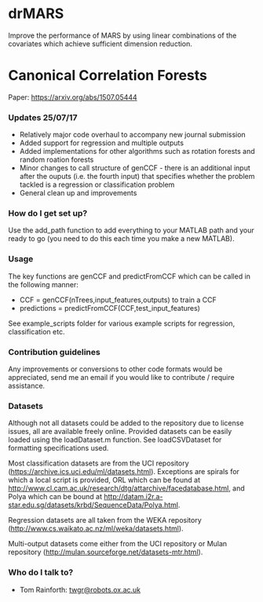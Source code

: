 # drMARS
 Improve the performance of MARS by using linear combinations of the covariates which achieve sufficient dimension reduction. 



# Canonical Correlation Forests #

Paper: https://arxiv.org/abs/1507.05444

### Updates 25/07/17 ###

- Relatively major code overhaul to accompany new journal submission
- Added support for regression and multiple outputs
- Added implementations for other algorithms such as rotation forests and random roation forests
- Minor changes to call structure of genCCF - there is an additional input after the ouputs (i.e. the fourth input) that specifies whether the problem tackled is a regression or classification problem
- General clean up and improvements

### How do I get set up? ###

Use the add_path function to add everything to your MATLAB path and your ready to go (you need to do this each time you make a new MATLAB).

### Usage ###

The key functions are genCCF and predictFromCCF which can be called in the following manner:

* CCF = genCCF(nTrees,input_features,outputs) to train a CCF 
* predictions = predictFromCCF(CCF,test_input_features)

See example_scripts folder for various example scripts for regression, classification etc.

### Contribution guidelines ###

Any improvements or conversions to other code formats would be appreciated, send me an email if you would like to contribute / require assistance.

### Datasets ###

Although not all datasets could be added to the repository due to license issues, all are available freely online. Provided datasets can be easily loaded using the loadDataset.m function.  See loadCSVDataset for formatting specifications used.

Most classification datasets are from the UCI repository (https://archive.ics.uci.edu/ml/datasets.html).  Exceptions are spirals for which a local script is provided, ORL which can be found at http://www.cl.cam.ac.uk/research/dtg/attarchive/facedatabase.html, and Polya which can be bound at http://datam.i2r.a-star.edu.sg/datasets/krbd/SequenceData/Polya.html.

Regression datasets are all taken from the WEKA repository (http://www.cs.waikato.ac.nz/ml/weka/datasets.html).

Multi-output datasets come either from the UCI repository or Mulan repository (http://mulan.sourceforge.net/datasets-mtr.html).

### Who do I talk to? ###

* Tom Rainforth: twgr@robots.ox.ac.uk
